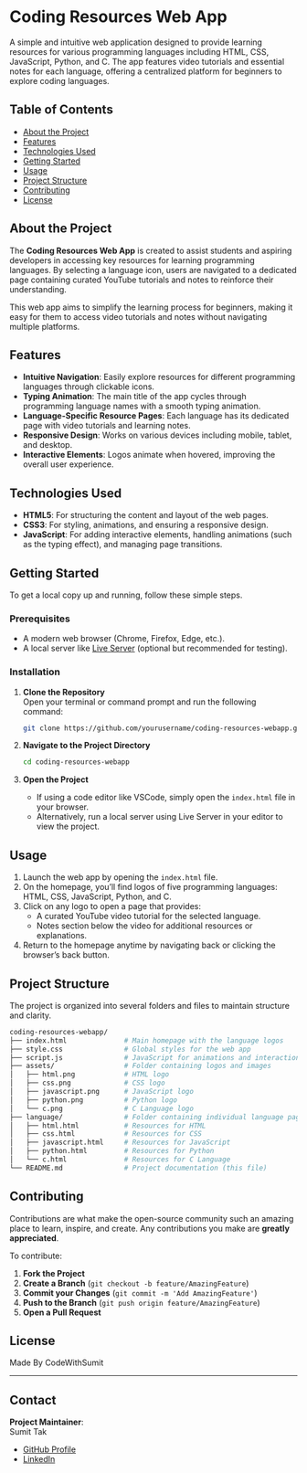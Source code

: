 
# **Coding Resources Web App**

A simple and intuitive web application designed to provide learning resources for various programming languages including HTML, CSS, JavaScript, Python, and C. The app features video tutorials and essential notes for each language, offering a centralized platform for beginners to explore coding languages.

## **Table of Contents**

- [About the Project](#about-the-project)
- [Features](#features)
- [Technologies Used](#technologies-used)
- [Getting Started](#getting-started)
- [Usage](#usage)
- [Project Structure](#project-structure)
- [Contributing](#contributing)
- [License](#license)

## **About the Project**

The **Coding Resources Web App** is created to assist students and aspiring developers in accessing key resources for learning programming languages. By selecting a language icon, users are navigated to a dedicated page containing curated YouTube tutorials and notes to reinforce their understanding.

This web app aims to simplify the learning process for beginners, making it easy for them to access video tutorials and notes without navigating multiple platforms.

## **Features**

- **Intuitive Navigation**: Easily explore resources for different programming languages through clickable icons.
- **Typing Animation**: The main title of the app cycles through programming language names with a smooth typing animation.
- **Language-Specific Resource Pages**: Each language has its dedicated page with video tutorials and learning notes.
- **Responsive Design**: Works on various devices including mobile, tablet, and desktop.
- **Interactive Elements**: Logos animate when hovered, improving the overall user experience.

## **Technologies Used**

- **HTML5**: For structuring the content and layout of the web pages.
- **CSS3**: For styling, animations, and ensuring a responsive design.
- **JavaScript**: For adding interactive elements, handling animations (such as the typing effect), and managing page transitions.

## **Getting Started**

To get a local copy up and running, follow these simple steps.

### **Prerequisites**

- A modern web browser (Chrome, Firefox, Edge, etc.).
- A local server like [Live Server](https://marketplace.visualstudio.com/items?itemName=ritwickdey.LiveServer) (optional but recommended for testing).

### **Installation**

1. **Clone the Repository**  
   Open your terminal or command prompt and run the following command:
   ```bash
   git clone https://github.com/yourusername/coding-resources-webapp.git
   ```

2. **Navigate to the Project Directory**  
   ```bash
   cd coding-resources-webapp
   ```

3. **Open the Project**  
   - If using a code editor like VSCode, simply open the `index.html` file in your browser.
   - Alternatively, run a local server using Live Server in your editor to view the project.

## **Usage**

1. Launch the web app by opening the `index.html` file.
2. On the homepage, you’ll find logos of five programming languages: HTML, CSS, JavaScript, Python, and C.
3. Click on any logo to open a page that provides:
   - A curated YouTube video tutorial for the selected language.
   - Notes section below the video for additional resources or explanations.
4. Return to the homepage anytime by navigating back or clicking the browser’s back button.

## **Project Structure**

The project is organized into several folders and files to maintain structure and clarity.

```bash
coding-resources-webapp/
├── index.html              # Main homepage with the language logos
├── style.css               # Global styles for the web app
├── script.js               # JavaScript for animations and interactions
├── assets/                 # Folder containing logos and images
│   ├── html.png            # HTML logo
│   ├── css.png             # CSS logo
│   ├── javascript.png      # JavaScript logo
│   ├── python.png          # Python logo
│   └── c.png               # C Language logo
├── language/               # Folder containing individual language pages
│   ├── html.html           # Resources for HTML
│   ├── css.html            # Resources for CSS
│   ├── javascript.html     # Resources for JavaScript
│   ├── python.html         # Resources for Python
│   └── c.html              # Resources for C Language
└── README.md               # Project documentation (this file)
```

## **Contributing**

Contributions are what make the open-source community such an amazing place to learn, inspire, and create. Any contributions you make are **greatly appreciated**.

To contribute:

1. **Fork the Project**
2. **Create a Branch** (`git checkout -b feature/AmazingFeature`)
3. **Commit your Changes** (`git commit -m 'Add AmazingFeature'`)
4. **Push to the Branch** (`git push origin feature/AmazingFeature`)
5. **Open a Pull Request**

## **License**

Made By CodeWithSumit

---

## **Contact**

**Project Maintainer**:  
Sumit Tak  
- [GitHub Profile](https://github.com/yourusername)
- [LinkedIn](https://www.linkedin.com/in/yourprofile)

